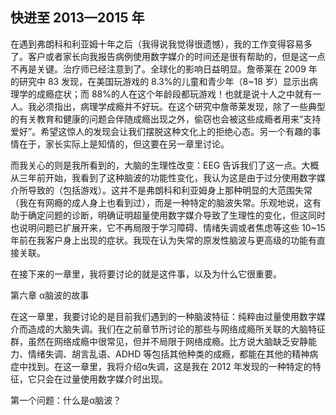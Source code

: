 ## 快进至 2013—2015 年

  在遇到弗朗科和利亚姆十年之后（我得说我觉得很遗憾），我的工作变得容易多了。客户或者家长向我报告病例使用数字媒介的时间还是很有帮助的，但是这一点不再是关键。治疗师已经注意到了。全球化的影响日益明显。詹蒂莱在 2009 年的研究中 83 发现，在美国玩游戏的 8.3%的儿童和青少年（8~18 岁）显示出病理学的成瘾症状；而 88%的人在这个年龄段都玩游戏！也就是说十人之中就有一人。我必须指出，病理学成瘾并不好玩。在这个研究中詹蒂莱发现，除了一些典型的有关教育和健康的问题会伴随成瘾出现之外，偷窃也会被这些成瘾者用来“支持爱好”。希望这惊人的发现会让我们摆脱这种文化上的拒绝心态。另一个有趣的事情在于，家长实际上是知情的，但这要在另一章里讨论。

  而我关心的则是我所看到的，大脑的生理性改变：EEG 告诉我们了这一点。大概从三年前开始，我看到了这种脑波的功能性变化，我认为这是由于过分使用数字媒介所导致的（包括游戏）。这并不是弗朗科和利亚姆身上那种明显的大范围失常（我在有网瘾的成人身上也看到过），而是一种特定的脑波失常。乐观地说，这有助于确定问题的诊断，明确证明超量使用数字媒介导致了生理性的变化，但这同时也说明问题已扩展开来，它不再局限于学习障碍、情绪失调或者焦虑等这些 10~15 年前在我客户身上出现的症状。我现在认为失常的原发性脑波与更高级的功能有直接关联。

  在接下来的一章里，我将要讨论的就是这件事，以及为什么它很重要。

  第六章 α脑波的故事

  在这一章里，我要讨论的是目前我们遇到的一种脑波特征：纯粹由过量使用数字媒介而造成的大脑失调。我们在之前章节所讨论的那些与网络成瘾所关联的大脑特征群，虽然在网络成瘾中很常见，但并不局限于网络成瘾。比方说大脑缺乏安静能力、情绪失调、胡言乱语、ADHD 等包括其他种类的成瘾，都能在其他的精神病症中找到。在这一章里，我将介绍α失调，这是我在 2012 年发现的一种特定的特征，它只会在过量使用数字媒介时出现。

  第一个问题：什么是α脑波？